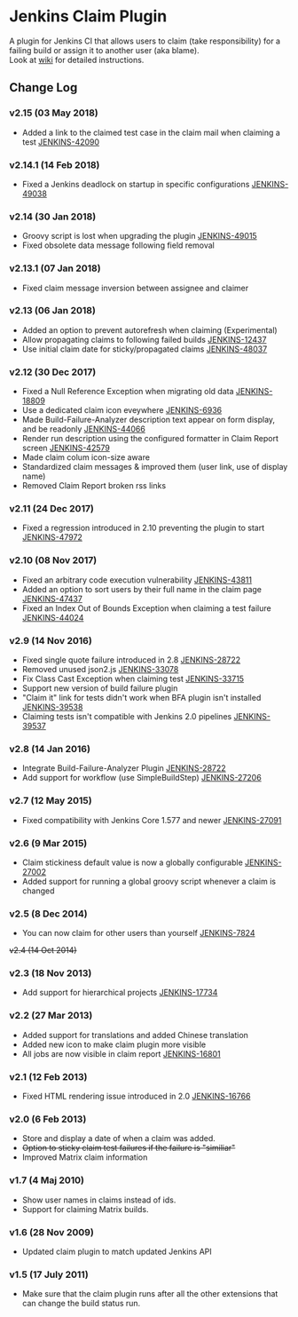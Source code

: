Jenkins Claim Plugin
=========================

A plugin for Jenkins CI that allows users to claim (take responsibility) for a failing build or assign it to another user (aka blame).<br>
Look at [wiki] for detailed instructions.

Change Log
----------
### v2.15 (03 May 2018)
- Added a link to the claimed test case in the claim mail when claiming a test [JENKINS-42090]

### v2.14.1 (14 Feb 2018)
- Fixed a Jenkins deadlock on startup in specific configurations [JENKINS-49038]

### v2.14 (30 Jan 2018)
- Groovy script is lost when upgrading the plugin [JENKINS-49015]
- Fixed obsolete data message following field removal

### v2.13.1 (07 Jan 2018)
- Fixed claim message inversion between assignee and claimer

### v2.13 (06 Jan 2018)
- Added an option to prevent autorefresh when claiming (Experimental)
- Allow propagating claims to following failed builds [JENKINS-12437]
- Use initial claim date for sticky/propagated claims [JENKINS-48037]

### v2.12 (30 Dec 2017)
- Fixed a Null Reference Exception when migrating old data [JENKINS-18809]
- Use a dedicated claim icon eveywhere [JENKINS-6936]
- Made Build-Failure-Analyzer description text appear on form display, and be readonly [JENKINS-44066]
- Render run description using the configured formatter in Claim Report screen [JENKINS-42579]
- Made claim colum icon-size aware
- Standardized claim messages & improved them (user link, use of display name)
- Removed Claim Report broken rss links

### v2.11 (24 Dec 2017)
- Fixed a regression introduced in 2.10 preventing the plugin to start [JENKINS-47972]

### v2.10 (08 Nov 2017)
- Fixed an arbitrary code execution vulnerability [JENKINS-43811]
- Added an option to sort users by their full name in the claim page [JENKINS-47437]
- Fixed an Index Out of Bounds Exception when claiming a test failure [JENKINS-44024]

### v2.9 (14 Nov 2016)
- Fixed single quote failure introduced in 2.8 [JENKINS-28722]
- Removed unused json2.js [JENKINS-33078]
- Fix Class Cast Exception when claiming test [JENKINS-33715]
- Support new version of build failure plugin
- "Claim it" link for tests didn't work when BFA plugin isn't installed [JENKINS-39538]
- Claiming tests isn't compatible with Jenkins 2.0 pipelines [JENKINS-39537]

### v2.8 (14 Jan 2016)
- Integrate Build-Failure-Analyzer Plugin [JENKINS-28722]
- Add support for workflow (use SimpleBuildStep) [JENKINS-27206]

### v2.7 (12 May 2015)
- Fixed compatibility with Jenkins Core 1.577 and newer [JENKINS-27091]

### v2.6 (9 Mar 2015)
- Claim stickiness default value is now a globally configurable [JENKINS-27002]
- Added support for running a global groovy script whenever a claim is changed

### v2.5 (8 Dec 2014)
- You can now claim for other users than yourself [JENKINS-7824]

~~v2.4 (14 Oct 2014)~~

### v2.3 (18 Nov 2013)
- Add support for hierarchical projects [JENKINS-17734]

### v2.2 (27 Mar 2013)
- Added support for translations and added Chinese translation
- Added new icon to make claim plugin more visible
- All jobs are now visible in claim report [JENKINS-16801]

### v2.1 (12 Feb 2013)

- Fixed HTML rendering issue introduced in 2.0 [JENKINS-16766]

### v2.0 (6 Feb 2013)

- Store and display a date of when a claim was added.
- ~~Option to sticky claim test failures if the failure is "similiar"~~
- Improved Matrix claim information

### v1.7 (4 Maj 2010)

- Show user names in claims instead of ids.
- Support for claiming Matrix builds.

### v1.6 (28 Nov 2009)

- Updated claim plugin to match updated Jenkins API

### v1.5 (17 July 2011)

- Make sure that the claim plugin runs after all the other extensions that can change the build status run.

[JENKINS-42090]: https://issues.jenkins-ci.org/browse/JENKINS-42090
[JENKINS-49038]: https://issues.jenkins-ci.org/browse/JENKINS-49038
[JENKINS-49015]: https://issues.jenkins-ci.org/browse/JENKINS-49015
[JENKINS-48037]: https://issues.jenkins-ci.org/browse/JENKINS-48037
[JENKINS-47972]: https://issues.jenkins-ci.org/browse/JENKINS-47972
[JENKINS-47437]: https://issues.jenkins-ci.org/browse/JENKINS-47437
[JENKINS-44066]: https://issues.jenkins-ci.org/browse/JENKINS-44066
[JENKINS-44024]: https://issues.jenkins-ci.org/browse/JENKINS-44024
[JENKINS-43811]: https://issues.jenkins-ci.org/browse/JENKINS-43811
[JENKINS-42579]: https://issues.jenkins-ci.org/browse/JENKINS-42579
[JENKINS-39538]: https://issues.jenkins-ci.org/browse/JENKINS-39538
[JENKINS-39537]: https://issues.jenkins-ci.org/browse/JENKINS-39537
[JENKINS-33715]: https://issues.jenkins-ci.org/browse/JENKINS-33715
[JENKINS-33078]: https://issues.jenkins-ci.org/browse/JENKINS-33078
[JENKINS-28722]: https://issues.jenkins-ci.org/browse/JENKINS-28722
[JENKINS-27206]: https://issues.jenkins-ci.org/browse/JENKINS-27206
[JENKINS-27091]: https://issues.jenkins-ci.org/browse/JENKINS-27091
[JENKINS-27002]: https://issues.jenkins-ci.org/browse/JENKINS-27002
[JENKINS-18809]: https://issues.jenkins-ci.org/browse/JENKINS-18809
[JENKINS-17734]: https://issues.jenkins-ci.org/browse/JENKINS-17734
[JENKINS-16801]: https://issues.jenkins-ci.org/browse/JENKINS-16801
[JENKINS-16766]: https://issues.jenkins-ci.org/browse/JENKINS-16766
[JENKINS-12437]: https://issues.jenkins-ci.org/browse/JENKINS-12437
[JENKINS-7824]: https://issues.jenkins-ci.org/browse/JENKINS-7824
[JENKINS-6936]: https://issues.jenkins-ci.org/browse/JENKINS-6936
[wiki]: https://wiki.jenkins-ci.org/display/JENKINS/Claim+plugin
